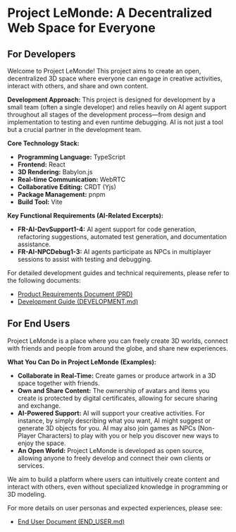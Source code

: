 # Project LeMonde: A Decentralized Web Space for Everyone

## For Developers

Welcome to Project LeMonde! This project aims to create an open, decentralized 3D space where everyone can engage in creative activities, interact with others, and share and own content.

**Development Approach:**
This project is designed for development by a small team (often a single developer) and relies heavily on AI agent support throughout all stages of the development process—from design and implementation to testing and even runtime debugging. AI is not just a tool but a crucial partner in the development team.

**Core Technology Stack:**
*   **Programming Language:** TypeScript
*   **Frontend:** React
*   **3D Rendering:** Babylon.js
*   **Real-time Communication:** WebRTC
*   **Collaborative Editing:** CRDT (Yjs)
*   **Package Management:** pnpm
*   **Build Tool:** Vite

**Key Functional Requirements (AI-Related Excerpts):**
*   **FR-AI-DevSupport1-4:** AI agent support for code generation, refactoring suggestions, automated test generation, and documentation assistance.
*   **FR-AI-NPCDebug1-3:** AI agents participate as NPCs in multiplayer sessions to assist with testing and debugging.

For detailed development guides and technical requirements, please refer to the following documents:
*   [Product Requirements Document (PRD)](./docs/PRD.md)
*   [Development Guide (DEVELOPMENT.md)](./docs/DEVELOPMENT.md)

## For End Users

Project LeMonde is a place where you can freely create 3D worlds, connect with friends and people from around the globe, and share new experiences.

**What You Can Do in Project LeMonde (Examples):**
*   **Collaborate in Real-Time:** Create games or produce artwork in a 3D space together with friends.
*   **Own and Share Content:** The ownership of avatars and items you create is protected by digital certificates, allowing for secure sharing and exchange.
*   **AI-Powered Support:** AI will support your creative activities. For instance, by simply describing what you want, AI might suggest or generate 3D objects for you. AI may also join games as NPCs (Non-Player Characters) to play with you or help you discover new ways to enjoy the space.
*   **An Open World:** Project LeMonde is developed as open source, allowing anyone to freely develop and connect their own clients or services.

We aim to build a platform where users can intuitively create content and interact with others, even without specialized knowledge in programming or 3D modeling.

For more details on user personas and expected experiences, please see:
*   [End User Document (END_USER.md)](./docs/END_USER.md)
